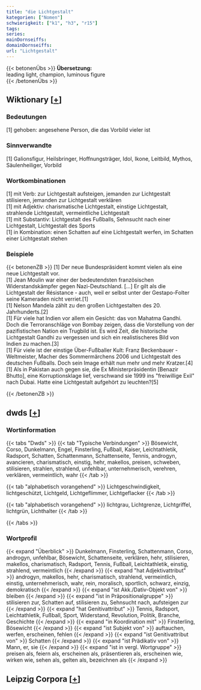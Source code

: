 ```yaml
---
title: "die Lichtgestalt"
kategorien: ["Nomen"]
schwierigkeit: ["k1", "h3", "r15"]
tags:
series:
mainDornseiffs:
domainDornseiffs:
url: "Lichtgestalt"
---
```


{{< betonenÜbs >}}
**Übersetzung:**  
leading light, champion, luminous figure  
{{< /betonenÜbs >}}

## Wiktionary [[+](https://de.wiktionary.org/wiki/Lichtgestalt)]

### Bedeutungen
[1] gehoben: angesehene Person, die das Vorbild vieler ist  

### Sinnverwandte
[1] Galionsfigur, Heilsbringer, Hoffnungsträger, Idol, Ikone, Leitbild, Mythos, Säulenheiliger, Vorbild  

### Wortkombinationen
[1] mit Verb: zur Lichtgestalt aufsteigen, jemanden zur Lichtgestalt stilisieren, jemanden zur Lichtgestalt verklären  
[1] mit Adjektiv: charismatische Lichtgestalt, einstige Lichtgestalt, strahlende Lichtgestalt, vermeintliche Lichtgestalt  
[1] mit Substantiv: Lichtgestalt des Fußballs, Sehnsucht nach einer Lichtgestalt, Lichtgestalt des Sports  
[1] in Kombination: einen Schatten auf eine Lichtgestalt werfen, im Schatten einer Lichtgestalt stehen  

### Beispiele
{{< betonenZB >}}
[1] Der neue Bundespräsident kommt vielen als eine neue Lichtgestalt vor.  
[1] Jean Moulin war einer der bedeutendsten französischen Widerstandskämpfer gegen Nazi-Deutschland. […] Er gilt als die Lichtgestalt der Résistance - auch, weil er selbst unter der Gestapo-Folter seine Kameraden nicht verriet.[1]  
[1] Nelson Mandela zählt zu den großen Lichtgestalten des 20. Jahrhunderts.[2]  
[1] Für viele hat Indien vor allem ein Gesicht: das von Mahatma Gandhi. Doch die Terroranschläge von Bombay zeigen, dass die Vorstellung von der pazifistischen Nation ein Trugbild ist. Es wird Zeit, die historische Lichtgestalt Gandhi zu vergessen und sich ein realistischeres Bild von Indien zu machen.[3]  
[1] Für viele ist der einstige Über-Fußballer Kult: Franz Beckenbauer - Weltmeister, Macher des Sommermärchens 2006 und Lichtgestalt des deutschen Fußballs. Doch sein Image erhält nun mehr und mehr Kratzer.[4]  
[1] Als in Pakistan auch gegen sie, die Ex Ministerpräsidentin [Benazir Bhutto], eine Korruptionsklage lief, verschwand sie 1999 ins "freiwillige Exil" nach Dubai. Hatte eine Lichtgestalt aufgehört zu leuchten?[5]  

{{< /betonenZB >}}


## dwds [[+](https://www.dwds.de/wb/Lichtgestalt)]

### Wortinformation
{{< tabs "Dwds" >}}
{{< tab "Typische Verbindungen" >}}
Bösewicht, Corso, Dunkelmann, Engel, Finsterling, Fußball, Kaiser, Leichtathletik, Radsport, Schatten, Schattenmann, Schattenseite, Tennis, androgyn, avancieren, charismatisch, einstig, hehr, makellos, preisen, schweben, stilisieren, strahlen, strahlend, unfehlbar, unternehmerisch, verehren, verklären, vermeintlich, wahr
{{< /tab >}}

{{< tab "alphabetisch vorangehend" >}}
Lichtgeschwindigkeit, lichtgeschützt, Lichtgeld, Lichtgeflimmer, Lichtgeflacker
{{< /tab >}}

{{< tab "alphabetisch vorangehend" >}}
lichtgrau, Lichtgrenze, Lichtgriffel, lichtgrün, Lichthalter
{{< /tab >}}

{{< /tabs >}}

### Wortprofil
{{< expand "Überblick" >}} Dunkelmann, Finsterling, Schattenmann, Corso, androgyn, unfehlbar, Bösewicht, Schattenseite, verklären, hehr, stilisieren, makellos, charismatisch, Radsport, Tennis, Fußball, Leichtathletik, einstig, strahlend, vermeintlich {{< /expand >}}
{{< expand "hat Adjektivattribut" >}} androgyn, makellos, hehr, charismatisch, strahlend, vermeintlich, einstig, unternehmerisch, wahr, rein, moralisch, sportlich, schwarz, einzig, demokratisch {{< /expand >}}
{{< expand "ist Akk./Dativ-Objekt von" >}} bleiben {{< /expand >}}
{{< expand "ist in Präpositionalgruppe" >}} stilisieren zur, Schatten auf, stilisieren zu, Sehnsucht nach, aufsteigen zur {{< /expand >}}
{{< expand "hat Genitivattribut" >}} Tennis, Radsport, Leichtathletik, Fußball, Sport, Widerstand, Revolution, Politik, Branche, Geschichte {{< /expand >}}
{{< expand "in Koordination mit" >}} Finsterling, Bösewicht {{< /expand >}}
{{< expand "ist Subjekt von" >}} auftauchen, werfen, erscheinen, fehlen {{< /expand >}}
{{< expand "ist Genitivattribut von" >}} Schatten {{< /expand >}}
{{< expand "ist Prädikativ von" >}} Mann, er, sie {{< /expand >}}
{{< expand "ist in vergl. Wortgruppe" >}} preisen als, feiern als, erscheinen als, präsentieren als, erscheinen wie, wirken wie, sehen als, gelten als, bezeichnen als {{< /expand >}}

## Leipzig Corpora [[+](https://corpora.uni-leipzig.de/en/res?word=Lichtgestalt&corpusId=deu_newscrawl-public_2018)]

